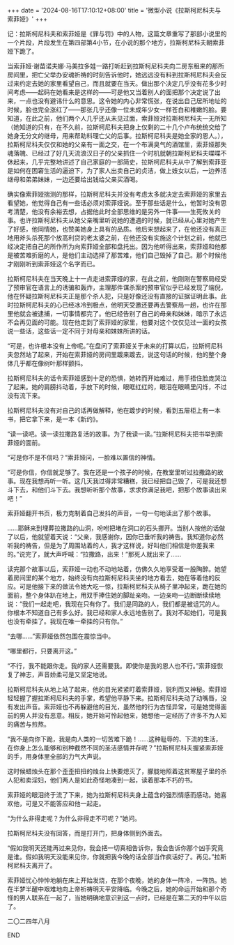 +++
date = '2024-08-16T17:10:12+08:00'
title = '微型小说《拉斯柯尼科夫与索菲娅》'
+++

记：拉斯柯尼科夫和索菲娅是《罪与罚》中的人物，这篇文章重写了那部小说里的一个片段，片段发生在第四部第4小节，在小说的那个地方，拉斯柯尼科夫朝索菲娅下跪了。

当索菲娅·谢苗诺夫娜·马美拉多娃一路打听赶到拉斯柯尼科夫向二房东租来的那所房间里，把亡父举办安魂祈祷的时刻告诉他时，她远远没有料到拉斯柯尼科夫会反过来约定去她的家里看望自己，而且就要在当天。做出那个决定几乎没有花多少时间考虑——起码在她看来是这样的——可是他又当着别人的面把那个决定说了出来，一点也没有避讳什么的意思。这令她的内心非常慌张，在说出自己居所地址的时候，脸也完全涨红了——那张几乎还像一位未成年少女一样苍白和稚嫩的脸。要知道，在此之前，他们两个人几乎还从未见过面，索菲娅对拉斯柯尼科夫一无所知（她知道的只有，在不久前，拉斯柯尼科夫把身上仅剩的二十几个卢布统统交给了她身无分文的继母，用来帮助料理亡父的后事。拉斯柯尼科夫是她全家的恩人。），拉斯柯尼科夫仅仅和她的父亲有一面之交，在一个布满臭气的酒馆里，索菲娅那失魂落魄、已经过了好几天流浪汉日子的父亲抓住一个时机就朝拉斯柯尼科夫喋喋不休起来，几乎完整地讲述了自己家庭的一部简史，拉斯柯尼科夫从中了解到索菲亚是如何在困窘生活的逼迫下，为了家人出卖自己的贞洁，做上妓女以后，一边养活继母和弟弟妹妹，一边还要给出钱给父亲买酒喝。

确实像索菲娅揣测的那样，拉斯柯尼科夫并没有考虑太多就决定去索菲娅的家里去看望她，他觉得自己有一些话必须对索菲娅说。至于那些话是什么，他暂时没有思考清楚，他没有余裕去想，占据他此时全部思维的是另外一件事——生死攸关的事。也许拉斯柯尼科夫从她父亲嘴里听说她的遭遇的时候，就已经从心里对她产生了好感，他同情她，也赞美她身上具有的品质。他后来想起来了，在他还没有真正地用斧头杀死那个放高利贷的老太婆之前，在他还没有实施这个计划之前，他就已经决定把自己的所作所为向索菲娅全部和盘托出。因为他听得出来，索菲娅和他都是被苦难折磨的人，是他们主动选择了那苦难，他们自己毁掉了自己。那个时候他才刚刚听到索菲娅这个名字而已。

拉斯柯尼科夫在当天晚上十一点走进索菲娅的家，在此之前，他刚刚在警察局经受了预审官在语言上的诱骗和轰炸，主理那件谋杀案的预审官似乎已经发现了端倪，他在怀疑拉斯柯尼科夫正是那个杀人犯，只是好像还没有直接的证据证明此事。此时拉斯柯尼科夫的心已经冰冷到极点，他明天受邀还要再去警察局一趟，也许在那里他就会被逮捕，一切事情都完了。他已经告别了自己的母亲和妹妹，暗示了永远不会再见面的可能。现在他走到了索菲娅的家里，他要对这个仅仅见过一面的女孩说一些话，这些话一定不同于对母亲和妹妹所讲的话。

“可是，也许根本没有上帝呢。”在盘问了索菲娅关于未来的打算以后，拉斯柯尼科夫忽然站了起来，开始在索菲娅的房间里踱来踱去，说这句话的时候，他的整个身体几乎都在像树叶那样颤抖。

拉斯柯尼科夫的话令索菲娅感到十足的恐惧，她转而开始难过，用手捂住脸庞哭泣了起来。她的肩膀抖动着，手放下的时候，眼眶红红的，眼泪在眼睛里闪烁，不过没有流下来。

拉斯柯尼科夫没有对自己的话再做解释，他在踱步的时候，看到五屉柜上有一本书，把它拿下来，是一本《新约》。

“读一读吧。读一读拉撒路复活的故事。为了我读一读。”拉斯柯尼科夫把书举到索菲娅的面前。

“可是你不是不信吗？”索菲娅问，一脸难以置信的神情。

“可是你信，你信就足够了。我在还是一个孩子的时候，在教堂里听过拉撒路的故事。现在我想再听一听。这几天我过得非常糟糕，我已经把自己毁了，可是我还想斗下去，和他们斗下去。我想听听那个故事，求求你满足我吧，把那个故事读出来吧！”

索菲娅翻开书页，极力克制着自己发抖的声音，一句一句地读出了那个故事。



……耶稣来到埋葬拉撒路的山洞，吩咐把堵在洞口的石头挪开。当别人按他的话做了以后，他就望着天说：“父亲，我感谢你，因你已垂听我的祷告。我知道你必然听我的祷告，但是为了周围站着的人，我才这样说，好叫他们相信是你差我来的。”说完了，就大声呼喊：“拉撒路，出来！”那死人就出来了……



读完那个故事以后，索菲娅一动也不动地站着，仿佛久久地享受着一股陶醉。她望着房间里的某个地方，始终没有向拉斯柯尼科夫坐的地方看去，她在等着他的反应。可是他接下来的做法令她大吃一惊，拉斯柯尼科夫从椅子里冲起来，跪在她的面前，整个身体趴在地上，用双手捧住她的脚趾亲吻。一边亲吻一边断断续续地说：“我们一起走吧，我现在只有你了。我们是同路的人，我们都是被诅咒的人。你根本不知道自己有多么好。我已经和家人永远地告别了。我对不起她们，可是我也没有牵挂了。我现在唯一牵挂的只有你。”

“去哪……”索菲娅依然包围在震惊当中。

“哪里都行，只要离开这。”

“不行，我不能跟你走。我的家人还需要我。即使你是我的恩人也不行。”索菲娅恢复了神志，声音娇柔可是又坚定地说。

拉斯柯尼科夫从地上站了起来，他的目光紧紧盯着索菲娅，锐利而又神秘。索菲娅轻轻握了握拉斯柯尼科夫的手掌，希望他平静下来。拉斯柯尼科夫动了动嘴唇，没有发出声音。索菲娅也不再躲避他的目光，虽然他的行为古怪异常，可是她觉得面前的男人并没有恶意。相反，她开始可怜起他来，她想他一定经历了许多不为人知的痛苦与煎熬。

“我不是向你下跪，我是向人类的一切苦难下跪！……这种耻辱的、下流的生活，在你身上怎么能够和别种截然不同的圣洁感情并存呢？”拉斯柯尼科夫握紧索菲娅的手，用身体里全部的力气大声说。

这时候蜡烛头在那个歪歪扭扭的烛台上快要熄灭了，朦胧地照着这贫寒屋子里的杀人犯和卖淫妇，他们两人是如此奇怪地凑到一起，读着那本不朽的书。

索菲娅的眼泪终于流了下来，她为拉斯柯尼科夫身上蕴含的强烈情感而感动。她喜欢他，可是又不能答应和他一起走。

“为什么非得走呢？为什么非得走不可呢？”她问。

拉斯柯尼科夫没有回答，而是打开门，把身体侧到外面去。

“假如我明天还能再过来见你，我会把一切真相告诉你，我会告诉你那个凶手究竟是谁。假如我明天没能来见你，你就把我今晚的话全部当作疯话好了。再见。”拉斯柯尼科夫离开了。

索菲娅忧心忡忡地躺在床上开始发烧，在那个夜晚，她的身体一阵冷，一阵热。她在半梦半醒中艰难地向上帝祈祷明天平安降临。今晚之后，她的命运开始和那个奇怪的男人联系在一起了，当她明确地意识到这一点时，已经是在第二天的中午以后了。

二〇二四年八月

END



